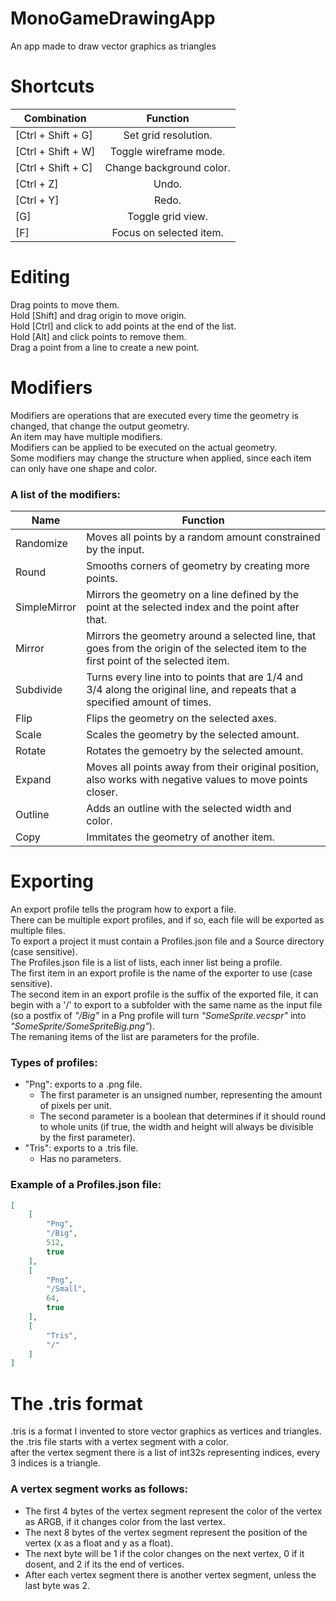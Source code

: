 # MonoGameDrawingApp
An app made to draw vector graphics as triangles
# Shortcuts
| Combination | Function |
| --- | :-: |
| [Ctrl + Shift + G] | Set grid resolution.
| [Ctrl + Shift + W] | Toggle wireframe mode.
| [Ctrl + Shift + C] | Change background color.
| [Ctrl + Z] | Undo. |
| [Ctrl + Y] | Redo. |
| [G] | Toggle grid view. | (only visual, to actually disable the grid set resolution to 0)
| [F] | Focus on selected item. |
# Editing
 Drag points to move them.  
 Hold [Shift] and drag origin to move origin.  
 Hold [Ctrl] and click to add points at the end of the list.  
 Hold [Alt] and click points to remove them.  
 Drag a point from a line to create a new point.
# Modifiers
 Modifiers are operations that are executed every time the geometry is changed, that change the output geometry.  
 An item may have multiple modifiers.  
 Modifiers can be applied to be executed on the actual geometry.  
 Some modifiers may change the structure when applied, since each item can only have one shape and color.  
### A list of the modifiers:
| Name | Function |
| --- | --- |
| Randomize | Moves all points by a random amount constrained by the input. |
| Round | Smooths corners of geometry by creating more points. |
| SimpleMirror | Mirrors the geometry on a line defined by the point at the selected index and the point after that. |
| Mirror | Mirrors the geometry around a selected line, that goes from the origin of the selected item to the first point of the selected item. |
| Subdivide | Turns every line into to points that are 1/4 and 3/4 along the original line, and repeats that a specified amount of times. |
| Flip | Flips the geometry on the selected axes. |
| Scale | Scales the geometry by the selected amount. |
| Rotate | Rotates the gemoetry by the selected amount. |
| Expand | Moves all points away from their original position, also works with negative values to move points closer. |
| Outline | Adds an outline with the selected width and color. |
| Copy | Immitates the geometry of another item. |
# Exporting
An export profile tells the program how to export a file.  
There can be multiple export profiles, and if so, each file will be exported as multiple files.  
To export a project it must contain a Profiles.json file and a Source directory (case sensitive).  
The Profiles.json file is a list of lists, each inner list being a profile.  
The first item in an export profile is the name of the exporter to use (case sensitive).  
The second item in an export profile is the suffix of the exported file, it can begin with a '/' to export to a subfolder with the same name as the input file (so a postfix of *"/Big"* in a Png profile will turn *"SomeSprite.vecspr"* into *"SomeSprite/SomeSpriteBig.png"*).  
The remaning items of the list are parameters for the profile.  
### Types of profiles:
 - "Png": exports to a .png file.
   - The first parameter is an unsigned number, representing the amount of pixels per unit. 
   - The second parameter is a boolean that determines if it should round to whole units (if true, the width and height will always be divisible by the first parameter).
 - "Tris": exports to a .tris file.
   - Has no parameters.  
### Example of a Profiles.json file:
```json
[
    [
        "Png",
        "/Big",
        512,
        true
    ],
    [
        "Png",
        "/Small",
        64,
        true
    ],
    [
        "Tris",
        "/"
    ]
]
```
# The .tris format
.tris is a format I invented to store vector graphics as vertices and triangles.  
the .tris file starts with a vertex segment with a color.  
after the vertex segment there is a list of int32s representing indices, every 3 indices is a triangle.  
### A vertex segment works as follows:  
- The first 4 bytes of the vertex segment represent the color of the vertex as ARGB, if it changes color from the last vertex. 
- The next 8 bytes of the vertex segment represent the position of the vertex (x as a float and y as a float).  
- The next byte will be 1 if the color changes on the next vertex, 0 if it dosent, and 2 if its the end of vertices.
- After each vertex segment there is another vertex segment, unless the last byte was 2.
